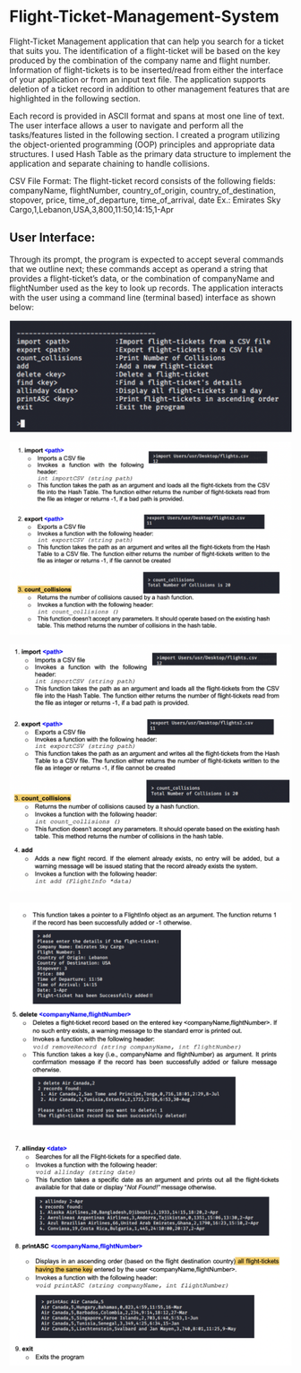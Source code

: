 # Flight-Ticket-Management-System
Flight-Ticket Management application that can help you search for a ticket that suits you. The identification of a flight-ticket will be based on the key produced by the combination of the company name and flight number. Information of flight-tickets is to be inserted/read from either the interface of your application or from an input text file. The application supports deletion of a ticket record in addition to other management features that are highlighted in the following section.

Each record is provided in ASCII format and spans at most one line of text. The user interface allows a user to navigate and perform all the tasks/features listed in the following section. I created a program utilizing the object-oriented programming (OOP) principles and appropriate data structures. I used Hash Table as the primary data structure to implement the application and separate chaining to handle collisions.

CSV File Format:
The flight-ticket record consists of the following fields:
companyName, flightNumber, country_of_origin, country_of_destination, stopover, price, time_of_departure, time_of_arrival, date
Ex.: Emirates Sky Cargo,1,Lebanon,USA,3,800,11:50,14:15,1-Apr


## User Interface:
Through its prompt, the program is expected to accept several commands that we outline next; these commands accept as operand a string that provides a flight-ticket’s data, or the combination of companyName and flightNumber used as the key to look up records.
The application interacts with the user using a command line (terminal based) interface as shown below:

  ![](1.jpg)
  
  ![](2.jpg)
  
  ![](3.jpg)
  
  ![](4.jpg)
  
  ![](5.jpg)
